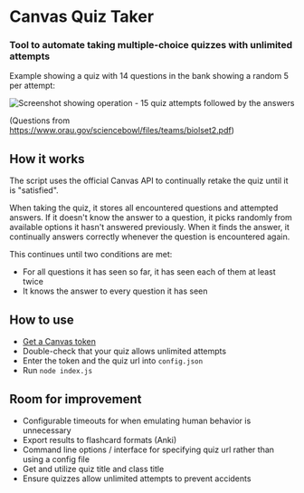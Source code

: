# Canvas Quiz Taker

### Tool to automate taking multiple-choice quizzes with unlimited attempts

Example showing a quiz with 14 questions in the bank showing a random 5 per attempt:

![Screenshot showing operation - 15 quiz attempts followed by the answers](https://i.imgur.com/q4FoOui.png)

(Questions from <https://www.orau.gov/sciencebowl/files/teams/biolset2.pdf>)

## How it works
The script uses the official Canvas API to continually retake the quiz until it is "satisfied".

When taking the quiz, it stores all encountered questions and attempted answers.
If it doesn't know the answer to a question, it picks randomly from available options it hasn't answered previously.
When it finds the answer, it continually answers correctly whenever the question is encountered again.

This continues until two conditions are met:
 - For all questions it has seen so far, it has seen each of them at least twice
 - It knows the answer to every question it has seen

## How to use
 - [Get a Canvas token](https://community.canvaslms.com/t5/Student-Guide/How-do-I-manage-API-access-tokens-as-a-student/ta-p/273)
 - Double-check that your quiz allows unlimited attempts
 - Enter the token and the quiz url into `config.json`
 - Run `node index.js`

## Room for improvement
 - Configurable timeouts for when emulating human behavior is unnecessary
 - Export results to flashcard formats (Anki)
 - Command line options / interface for specifying quiz url rather than using a config file
 - Get and utilize quiz title and class title
 - Ensure quizzes allow unlimited attempts to prevent accidents
